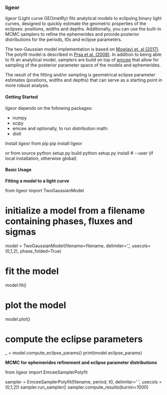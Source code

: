 ### ligeor

*ligeor* (LIght curve GEOmetRy) fits analytical models to eclipsing binary light curves, 
designed to quickly estimate the geometric properties of the eclipses: positions, widths and depths.
Additionally, you can use the built-in MCMC samplers to refine the ephemerides and provide 
posterior distributions for the periods, t0s and eclipse parameters.

The two-Gaussian model implementation is based on [Mowlavi et. al (2017)](https://ui.adsabs.harvard.edu/abs/2017A%26A...606A..92M/abstract). The polyfit model is described in [Prsa et al. (2008)](https://ui.adsabs.harvard.edu/abs/2008ApJ...687..542P/abstract).
In addition to being able to fit an analytical model, samplers are build on top of [emcee](https://emcee.readthedocs.io/en/stable/) that allow for sampling of the posterior parameter space of the models and ephemerides. 

The result of the fitting and/or sampling is geometrical eclipse parameter estimates (positions, widths and depths) that can serve as a starting point in more robust analysis.


#### Getting Started

*ligeor* depends on the following packages:
   * numpy
   * scipy
   * emcee
and optionally, to run distribution math:
   * distl

Install *ligeor* from pip
   pip install ligeor

or from source
   python setup.py build
   python setup.py install # --user (if local installation, otherwise global)


#### Basic Usage

**Fitting a model to a light curve**

   from ligeor import TwoGaussianModel

   # initialize a model from a filename containing phases, fluxes and sigmas
   model = TwoGaussianModel(filename=filename, delimiter=',', usecols=(0,1,2), phase_folded=True)
   # fit the model
   model.fit()
   # plot the model
   model.plot()
   # compute the eclipse parameters
   _ = model.compute_eclipse_params()
   print(model.eclipse_params)


**MCMC for ephemerides refinement and eclipse parameter distributions**

   from ligeor import EmceeSamplerPolyfit 

   sampler = EmceeSamplerPolyfit(filename, period, t0, delimiter=' ', usecols = (0,1,2))
   sampler.run_sampler()
   sampler.compute_results(burnin=1000)
